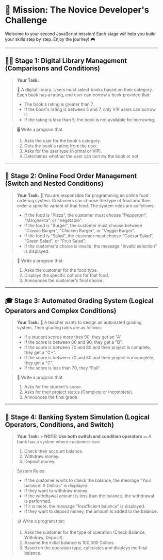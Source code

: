 # 🌟 Mission: The Novice Developer's Challenge

Welcome to your second JavaScript mission! Each stage will help you build your skills step by step. Enjoy the journey! 🎮

---

## 🧑‍💻 Stage 1: Digital Library Management (Comparisons and Conditions)

> **Your Task:**
>
> 📝 A digital library. Users must select books based on their category. Each book has a rating, and user can borrow a book provided that:
>
> - The book's rating is greater than 7.
> - If the book's rating is between 5 and 7, only VIP users can borrow it.
> - If the rating is less than 5, the book is not available for borrowing.

> 🖥️ Write a program that.
>
> 1. Asks the user for the book's category.
> 2. Gets the book's rating from the user.
> 3. Asks for the user type (Normal or VIP).
> 4. Determines whether the user can borrow the book or not.

---

## 🍕 Stage 2: Online Food Order Management (Switch and Nested Conditions)

> **Your Task:**
> 🍔 You are responsible for programming an online food ordering system. Customers can choose the type of food and then order a specific variant of that food. The system rules are as follows:
>
> - If the food is "Pizza", the customer must choose "Pepperoni", "Margherita", or "Vegetable".
> - If the food is "Burger", the customer must choose between "Classic Burger", "Chicken Burger", or "Veggie Burger".
> - If the food is "Salad", the customer must choose "Caesar Salad", "Green Salad", or "Fruit Salad".
> - If the customer's choice is invalid, the message "Invalid selection" is displayed.

> 🥗 Write a program that:
>
> 1. Asks the customer for the food type.
> 2. Displays the specific options for that food.
> 3. Announces the customer's final choice.

---

## 🎓 Stage 3: Automated Grading System (Logical Operators and Complex Conditions)

> **Your Task:**
> 🏫 A teacher wants to design an automated grading system. Their grading rules are as follows:
>
> - If a student scores more than 90, they get an "A".
> - If the score is between 80 and 90, they get a "B".
> - If the score is between 70 and 80 and their project is complete, they get a "C+".
> - If the score is between 70 and 80 and their project is incomplete, they get a "C".
> - If the score is less than 70, they "Fail".

> 📓 Write a program that:
>
> 1. Asks for the student's score.
> 2. Asks for their project status (Complete or Incomplete).
> 3. Announces the final grade.

---

## 🏦 Stage 4: Banking System Simulation (Logical Operators, Conditions, and Switch)

> **Your Task:** > **NOTE: Use both switch and condition operators**
> 💵 A bank has a system where customers can:
>
> 1. Check their account balance.
> 2. Withdraw money.
> 3. Deposit money.

> System Rules:
>
> - If the customer wants to check the balance, the message "Your balance: X Dollars" is displayed.
> - If they want to withdraw money:
> - If the withdrawal amount is less than the balance, the withdrawal is performed.
> - If it is more, the message "Insufficient balance" is displayed.
> - If they want to deposit money, the amount is added to the balance.

> 🪙 Write a program that:
>
> 1. Asks the customer for the type of operation (Check Balance, Withdraw, Deposit).
> 2. Assume the initial balance is 100,000 Dollars.
> 3. Based on the operation type, calculates and displays the final balance.
